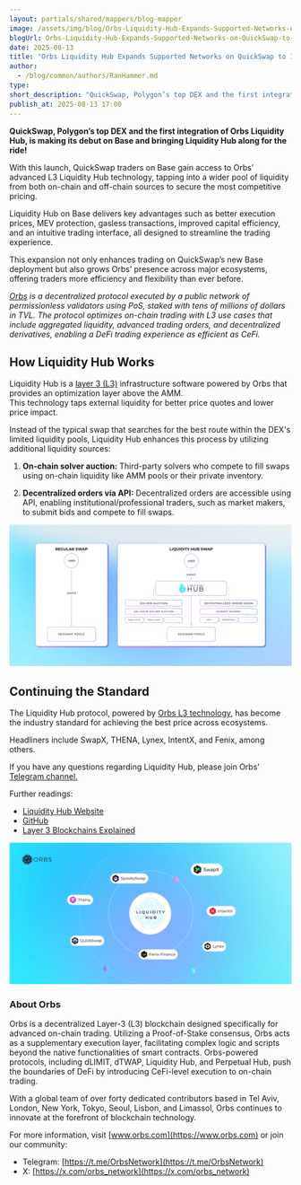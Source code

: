 ```yaml
---
layout: partials/shared/mappers/blog-mapper
image: /assets/img/blog/Orbs-Liquidity-Hub-Expands-Supported-Networks-on-QuickSwap-to-Include-Base/image1.png
blogUrl: Orbs-Liquidity-Hub-Expands-Supported-Networks-on-QuickSwap-to-Include-Base
date: 2025-08-13
title: "Orbs Liquidity Hub Expands Supported Networks on QuickSwap to Include Base!"
author:
  - /blog/common/authors/RanHammer.md
type:
short_description: "QuickSwap, Polygon’s top DEX and the first integration of Orbs Liquidity Hub, is making its debut on Base and bringing Liquidity Hub along for the ride!"
publish_at: 2025-08-13 17:00
---
```


**QuickSwap, Polygon’s top DEX and the first integration of Orbs Liquidity Hub, is making its debut on Base and bringing Liquidity Hub along for the ride\!**

With this launch, QuickSwap traders on Base gain access to Orbs’ advanced L3 Liquidity Hub technology, tapping into a wider pool of liquidity from both on-chain and off-chain sources to secure the most competitive pricing. 

Liquidity Hub on Base delivers key advantages such as better execution prices, MEV protection, gasless transactions, improved capital efficiency, and an intuitive trading interface, all designed to streamline the trading experience. 

This expansion not only enhances trading on QuickSwap’s new Base deployment but also grows Orbs’ presence across major ecosystems, offering traders more efficiency and flexibility than ever before.

[*Orbs*](https://www.orbs.com/) *is a decentralized protocol executed by a public network of permissionless validators using PoS, staked with tens of millions of dollars in TVL. The protocol optimizes on-chain trading with L3 use cases that include aggregated liquidity, advanced trading orders, and decentralized derivatives, enabling a DeFi trading experience as efficient as CeFi.*

## How Liquidity Hub Works

Liquidity Hub is a [layer 3 (L3)](https://www.coingecko.com/learn/what-are-layer-3s-crypto) infrastructure software powered by Orbs that provides an optimization layer above the AMM.   
This technology taps external liquidity for better price quotes and lower price impact.

Instead of the typical swap that searches for the best route within the DEX's limited liquidity pools, Liquidity Hub enhances this process by utilizing additional liquidity sources:

1) **On-chain solver auction:** Third-party solvers who compete to fill swaps using on-chain liquidity like AMM pools or their private inventory.

2) **Decentralized orders via API:** Decentralized orders are accessible using API, enabling institutional/professional traders, such as market makers, to submit bids and compete to fill swaps.

![flow](/assets/img/blog/Orbs-Liquidity-Hub-Expands-Supported-Networks-on-QuickSwap-to-Include-Base/image3.png)

## Continuing the Standard

The Liquidity Hub protocol, powered by [Orbs L3 technology](https://www.orbs.com/overview/), has become the industry standard for achieving the best price across ecosystems.

Headliners include SwapX, THENA, Lynex, IntentX, and Fenix, among others.

If you have any questions regarding Liquidity Hub, please join Orbs’ [Telegram channel.](https://t.me/OrbsNetwork)

Further readings:

* [Liquidity Hub Website](https://www.orbs.com/liquidity-hub/)  
* [GitHub](https://github.com/orbs-network/liquidity-hub)  
* [Layer 3 Blockchains Explained](https://www.coingecko.com/learn/what-are-layer-3s-crypto)

![ecosystem](/assets/img/blog/Orbs-Liquidity-Hub-Expands-Supported-Networks-on-QuickSwap-to-Include-Base/image2.png)

<div class='line-separator'> </div>

### About Orbs

Orbs is a decentralized Layer-3 (L3) blockchain designed specifically for advanced on-chain trading. Utilizing a Proof-of-Stake consensus, Orbs acts as a supplementary execution layer, facilitating complex logic and scripts beyond the native functionalities of smart contracts. Orbs-powered protocols, including dLIMIT, dTWAP, Liquidity Hub, and Perpetual Hub, push the boundaries of DeFi by introducing CeFi-level execution to on-chain trading.

With a global team of over forty dedicated contributors based in Tel Aviv, London, New York, Tokyo, Seoul, Lisbon, and Limassol, Orbs continues to innovate at the forefront of blockchain technology.

For more information, visit [www.orbs.com](https://www.orbs.com) or join our community:

* Telegram: [https://t.me/OrbsNetwork](https://t.me/OrbsNetwork)
* X: [https://x.com/orbs_network](https://x.com/orbs_network)
